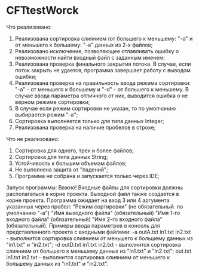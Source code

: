 # CFTtestWorck
Что реализовано:
1) Реализована сортировка слиянием (от большего к меньшему: "-d" и от меньшего к большему: "-a" данных из 2-х файлов; 
2) Реализовано исключение, позволяющее отлавливать ошибку о невозможности найти входный файл с заданным именем;
3) Реализована проверка финального закрытия потока. В случае, если поток закрыть не удается, программа завершает работу с выводом ошибки;
4) Реализована проверка на правильность ввода режима сортировки: "-a" - от меньшего к большему и "-d" - от большего к меньшему. В случае ввода параметра отличного от них, выводится ошибка о не верном режиме сортировки;
5) В случае если режим сортировки не указан, то по умолчанию выбирается режим "-a";
6) Сортировка выполняется только для типа данных Integer;
7) Реализована проверка на наличие пробелов в строке;

Что не реализовано:
1) Сортировка для одного, трех и более файлов;
2) Сортировка для типа данных String;
3) Устойчивость к большим объемам файлов;
4) Не выполнена защита от "падений";
5) Программа не собрана и запускается только через IDE;

Запуск программы:
Важно! Входные файлы для сортировки должны располагаться в корне проекта. Выходной файл также создается в корне проекта.
    Программа ожидает на вход 3 или 4 аргумента указанных через пробел: "Режим сортировки" (не обязательный. по умолчанию "-a") "Имя выходного файла" (обязательный) "Имя 1-го входного файла" (обязательный) "Имя 2-го входного файла" (обязательный).
    Примеры ввода параметров в консоль для представленного проекта с входными файлами:
        -a outA.txt in1.txt in2.txt - выполнится сортировка слиянием от меньшего к большему данных из "in1.txt" и "in2.txt";
        -d outD.txt in1.txt in2.txt - выполнится сортировка слиянием от большего к меньшему данных из "in1.txt" и "in2.txt";
        out.txt in1.txt in2.txt - выполнится сортировка слиянием от меньшего к большему данных из "in1.txt" и "in2.txt".
